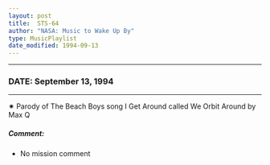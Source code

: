 ```yaml
---
layout: post
title:  STS-64
author: "NASA: Music to Wake Up By"
type: MusicPlaylist
date_modified: 1994-09-13
---
```


----
### DATE: September 13, 1994
----
✷ Parody of The Beach Boys song I Get Around called We Orbit Around by Max Q

##### Comment:
* No mission comment
